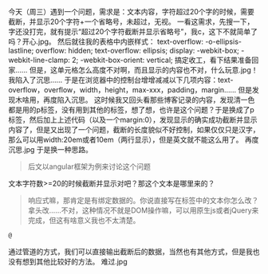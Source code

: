今天（周三）遇到一个问题，需求是：文本内容，字符超过20个字的时候，需要截断，并显示20个字符+一个省略号，未超过，无视。
一看这需求，先搜一下，字还没打完，就有提示“超过20个字符截断并显示省略号”，我c，这下不就简单了吗？开心.jpg。
然后就往我的表格中内嵌样式：
text-overflow: -o-ellipsis-lastline;
overflow: hidden;
text-overflow: ellipsis;
display: -webkit-box;
-webkit-line-clamp: 2;
-webkit-box-orient: vertical;
搞定收工，看下结果准备回家……
但是，这单元格怎么高度不对啊，而且显示的内容也不对，什么玩意.jpg！
我陷入了沉思……
于是在浏览器中的控制台增增减减以下几项内容：text-overflow，overflow，width，height，max-xxx，padding，margin……
但是发现木啥用，再度陷入沉思。
这时候我又回头看那些博客记录的内容，发现清一色都是用的p标签，没有用到其他的标签，想了想，也许是这个问题？于是换成了p标签，然后加上上述代码（以及一个margin:0），发现显示的确实成功截断并显示内容了，但是又出现了一个问题，截断的长度貌似不好控制，如果仅仅只是汉字，那么可以用width:20em或者10em（两行显示），但是英文就不能这么用了。
再度沉思.jpg
于是换一种思路。
>后文以angular框架为例来讨论这个问题

文本字符数>=20的时候截断并显示对吧？那这个文本是哪里来的？

>响应式嘛，那肯定是有绑定数据的。你说直接写在标签中的文本你怎么改？拿头改……不对，这种情况不就是DOM操作嘛，可以用原生js或者jQuery来完成，但这有啥意义我也不太清楚。

```js
@
```

通过管道的方式，我们可以直接输出截断后的数据，当然也有其他方式，但是我也没有想到其他比较好的方法。
难过.jpg
